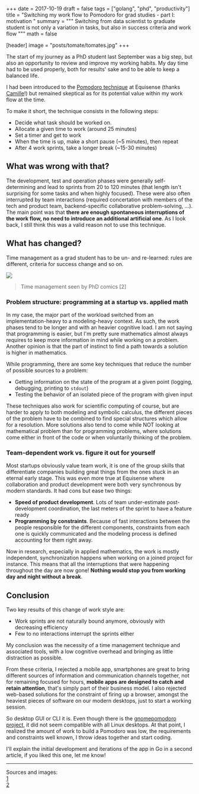 +++
date = 2017-10-19
draft = false
tags = ["golang", "phd", "productivity"]
title = "Switching my work flow to Pomodoro for grad studies - part I: motivation  "
summary = """
Switching from data scientist to graduate student is not
only a variation in tasks, but also in success criteria and work flow
"""
math = false

[header]
image = "posts/tomate/tomates.jpg"
+++

The start of my journey as a PhD student last September was a big step, but
also an opportunity to review and improve my working habits. My day time
had to be used properly, both for results' sake and to be able to keep
a balanced life.  

I had been introduced to the [Pomodoro technique](https://en.wikipedia.org/wiki/Pomodoro_Technique)
at Equisense (thanks [Camille](https://twitter.com/CamilleSaute)!) but
remained skeptical as for its potential value within my work
flow at the time.  

To make it short, the technique consists in the following steps:

- Decide what task should be worked on.  
- Allocate a given time to work (around 25 minutes)  
- Set a timer and get to work  
- When the time is up, make a short pause (~5 minutes), then repeat  
- After 4 work sprints, take a longer break (~15-30 minutes)  


## What was wrong with that?  

The development, test and operation phases were generally self-determining
and lead to sprints from 20 to 120 minutes (that length isn't surprising
for some tasks and when highly focused). These were also often
interrupted by team interactions (required concertation with members
of the tech and product team, backend-specific collaborative
problem-solving, ...). The main point was that
**there are enough spontaneous interruptions of the work flow, no need to introduce an additional artificial one**.
As I look back, I still think this was a valid reason
not to use this technique.

## What has changed?

Time management as a grad student has to be un- and re-learned:
rules are different, criteria for success change and so on.

![](/img/posts/tomate/phd_time.gif)  

> Time management seen by PhD comics [2]

### Problem structure: programming at a startup vs. applied math

In my case, the major part of the workload switched from an
implementation-heavy to a modeling-heavy context. As such,
the work phases tend to be longer and with an heavier
cognitive load. I am not saying that programming is
easier, but I'm pretty sure mathematics almost always
requires to keep more information in mind while working
on a problem. Another opinion is that the part of
instinct to find a path towards a solution is higher
in mathematics.  

While programming, there are some key techniques that
reduce the number of possible sources to a problem:  

- Getting information on the state of the program at a given point (logging, debugging, printing to `stdout`)  
- Testing the behavior of an isolated piece of the program with given input  

These techniques also work for scientific computing of course, but are
harder to apply to both modeling and symbolic calculus, the different
pieces of the problem have to be combined to find special structures
which allow for a resolution. More solutions also tend to come
while NOT looking at mathematical problem than for programming
problems, where solutions come either in front of the code or when
voluntarily thinking of the problem.

### Team-dependent work vs. figure it out for yourself

Most startups obviously value team work, it is one of the
group skills that differentiate companies building great
things from the ones stuck in an eternal early stage.
This was even more true at Equisense where collaboration
and product development were both very synchronous by
modern standards. It had cons but ease two things:

* **Speed of product development**. Lots of team under-estimate post-development coordination, the last meters of the sprint to have a feature ready
* **Programming by constraints**. Because of fast interactions between the people responsible for the different components, constraints from each one is quickly communicated and the modeling process is defined accounting for them right away.

Now in research, especially in applied mathematics, the work is
mostly independent, synchronization happens when working
on a joined project for instance. This means that all the
interruptions that were happening throughout the day are
now gone!
**Nothing would stop you from working day and night without a break**.

## Conclusion

Two key results of this change of work style are:

* Work sprints are not naturally bound anymore, obviously with decreasing efficiency
* Few to no interactions interrupt the sprints either

My conclusion was the necessity of a time management technique
and associated tools, with a low cognitive overhead and bringing
as little distraction as possible.  

From these criteria, I rejected a mobile app,
smartphones are great to bring different sources
of information and communication channels together,
not for remaining focused for hours,
**mobile apps are designed to catch and retain attention**,
that's simply part of their business model. I also rejected
web-based solutions for the constraint of firing up
a browser, amongst the heaviest pieces of software on our
modern desktops, just to start a working session.  

So desktop GUI or CLI it is. Even though there is the
[gnomepomodoro project](http://gnomepomodoro.org/), it did not seem compatible with all
Linux desktops. At that point, I realized the amount of
work to build a Pomodoro was low, the requirements and
constraints well known, I throw ideas
together and start coding.

I'll explain the initial development and iterations of
the app in Go in a second article, if you liked this one,
let me know!

-------

Sources and images:  
[1](https://pixabay.com/en/tomatoes-vegetables-red-delicious-73913)  
[2](http://substance-en.etsmtl.ca/wp-content/uploads/2014/09/2.gif)
